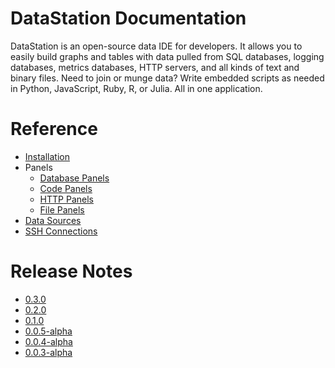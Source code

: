 # DataStation Documentation

DataStation is an open-source data IDE for developers. It allows you
to easily build graphs and tables with data pulled from SQL databases,
logging databases, metrics databases, HTTP servers, and all kinds of
text and binary files. Need to join or munge data? Write embedded
scripts as needed in Python, JavaScript, Ruby, R, or Julia. All in one
application.

# Reference

* [Installation](./0.3.0/Installation.md)
* Panels
  * [Database Panels](./0.3.0/Panels/Database_Panels.md)
  * [Code Panels](./0.3.0/Panels/Code_Panels.md)
  * [HTTP Panels](./0.3.0/Panels/HTTP_Panels.md)
  * [File Panels](./0.3.0/Panels/File_Panels.md)
* [Data Sources](./0.3.0/Data_Sources.md)
* [SSH Connections](./0.3.0/SSH_Connections.md)

# Release Notes

* [0.3.0](https://datastation.multiprocess.io/docs/0.3.0-release-notes.html)
* [0.2.0](https://datastation.multiprocess.io/docs/0.2.0-release-notes.html)
* [0.1.0](https://datastation.multiprocess.io/docs/0.1.0-release-notes.html)
* [0.0.5-alpha](https://datastation.multiprocess.io/docs/0.0.5-alpha-release-notes.html)
* [0.0.4-alpha](https://datastation.multiprocess.io/docs/0.0.4-alpha-release-notes.html)
* [0.0.3-alpha](https://datastation.multiprocess.io/docs/0.0.3-alpha-release-notes.html)
